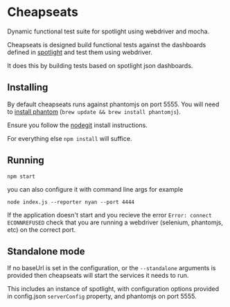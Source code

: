 # Cheapseats #

Dynamic functional test suite for spotlight using webdriver and mocha.

Cheapseats is designed build functional tests against the dashboards defined in [spotlight](https://github.com/alphagov/spotlight) and test them using webdriver.

It does this by building tests based on spotlight json dashboards.


## Installing ##

By default cheapseats runs against phantomjs on port 5555. You will need to [install phantom](http://phantomjs.org/download.html) (`brew update && brew install phantomjs`).

Ensure you follow the [nodegit](https://github.com/nodegit/nodegit) install instructions.

For everything else ```npm install``` will suffice.

## Running ##

```npm start```

you can also configure it with command line args for example

```node index.js --reporter nyan --port 4444```

If the application doesn't start and you recieve the error ```Error: connect ECONNREFUSED``` check that you are running a webdriver (selenium, phantomjs, etc) on the correct port.

## Standalone mode ##

If no baseUrl is set in the configuration, or the `--standalone` arguments is provided then cheapseats will start the services it needs to run.

This includes an instance of spotlight, with configuration options provided in config.json `serverConfig` property, and phantomjs on port 5555.

